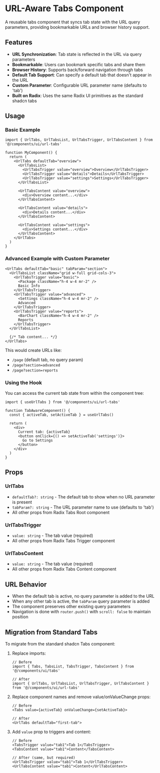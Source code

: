 # URL-Aware Tabs Component

A reusable tabs component that syncs tab state with the URL query parameters, providing bookmarkable URLs and browser history support.

## Features

- **URL Synchronization**: Tab state is reflected in the URL via query parameters
- **Bookmarkable**: Users can bookmark specific tabs and share them
- **Browser History**: Supports back/forward navigation through tabs
- **Default Tab Support**: Can specify a default tab that doesn't appear in the URL
- **Custom Parameter**: Configurable URL parameter name (defaults to 'tab')
- **Built on Radix**: Uses the same Radix UI primitives as the standard shadcn tabs

## Usage

### Basic Example

```tsx
import { UrlTabs, UrlTabsList, UrlTabsTrigger, UrlTabsContent } from '@/components/ui/url-tabs'

function MyComponent() {
  return (
    <UrlTabs defaultTab="overview">
      <UrlTabsList>
        <UrlTabsTrigger value="overview">Overview</UrlTabsTrigger>
        <UrlTabsTrigger value="details">Details</UrlTabsTrigger>
        <UrlTabsTrigger value="settings">Settings</UrlTabsTrigger>
      </UrlTabsList>
      
      <UrlTabsContent value="overview">
        <div>Overview content...</div>
      </UrlTabsContent>
      
      <UrlTabsContent value="details">
        <div>Details content...</div>
      </UrlTabsContent>
      
      <UrlTabsContent value="settings">
        <div>Settings content...</div>
      </UrlTabsContent>
    </UrlTabs>
  )
}
```

### Advanced Example with Custom Parameter

```tsx
<UrlTabs defaultTab="basic" tabParam="section">
  <UrlTabsList className="grid w-full grid-cols-3">
    <UrlTabsTrigger value="basic">
      <Package className="h-4 w-4 mr-2" />
      Basic Info
    </UrlTabsTrigger>
    <UrlTabsTrigger value="advanced">
      <Settings className="h-4 w-4 mr-2" />
      Advanced
    </UrlTabsTrigger>
    <UrlTabsTrigger value="reports">
      <BarChart className="h-4 w-4 mr-2" />
      Reports
    </UrlTabsTrigger>
  </UrlTabsList>
  
  {/* Tab content... */}
</UrlTabs>
```

This would create URLs like:
- `/page` (default tab, no query param)
- `/page?section=advanced`
- `/page?section=reports`

### Using the Hook

You can access the current tab state from within the component tree:

```tsx
import { useUrlTabs } from '@/components/ui/url-tabs'

function TabAwareComponent() {
  const { activeTab, setActiveTab } = useUrlTabs()
  
  return (
    <div>
      Current tab: {activeTab}
      <button onClick={() => setActiveTab('settings')}>
        Go to Settings
      </button>
    </div>
  )
}
```

## Props

### UrlTabs

- `defaultTab?: string` - The default tab to show when no URL parameter is present
- `tabParam?: string` - The URL parameter name to use (defaults to 'tab')
- All other props from Radix Tabs Root component

### UrlTabsTrigger

- `value: string` - The tab value (required)
- All other props from Radix Tabs Trigger component

### UrlTabsContent

- `value: string` - The tab value (required)
- All other props from Radix Tabs Content component

## URL Behavior

- When the default tab is active, no query parameter is added to the URL
- When any other tab is active, the `tabParam` query parameter is added
- The component preserves other existing query parameters
- Navigation is done with `router.push()` with `scroll: false` to maintain position

## Migration from Standard Tabs

To migrate from the standard shadcn Tabs component:

1. Replace imports:
   ```tsx
   // Before
   import { Tabs, TabsList, TabsTrigger, TabsContent } from '@/components/ui/tabs'
   
   // After
   import { UrlTabs, UrlTabsList, UrlTabsTrigger, UrlTabsContent } from '@/components/ui/url-tabs'
   ```

2. Replace component names and remove value/onValueChange props:
   ```tsx
   // Before
   <Tabs value={activeTab} onValueChange={setActiveTab}>
   
   // After
   <UrlTabs defaultTab="first-tab">
   ```

3. Add `value` prop to triggers and content:
   ```tsx
   // Before
   <TabsTrigger value="tab1">Tab 1</TabsTrigger>
   <TabsContent value="tab1">Content</TabsContent>
   
   // After (same, but required)
   <UrlTabsTrigger value="tab1">Tab 1</UrlTabsTrigger>
   <UrlTabsContent value="tab1">Content</UrlTabsContent>
   ```
